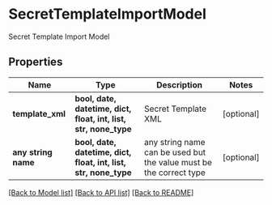 # SecretTemplateImportModel

Secret Template Import Model

## Properties
Name | Type | Description | Notes
------------ | ------------- | ------------- | -------------
**template_xml** | **bool, date, datetime, dict, float, int, list, str, none_type** | Secret Template XML | [optional] 
**any string name** | **bool, date, datetime, dict, float, int, list, str, none_type** | any string name can be used but the value must be the correct type | [optional]

[[Back to Model list]](../README.md#documentation-for-models) [[Back to API list]](../README.md#documentation-for-api-endpoints) [[Back to README]](../README.md)


